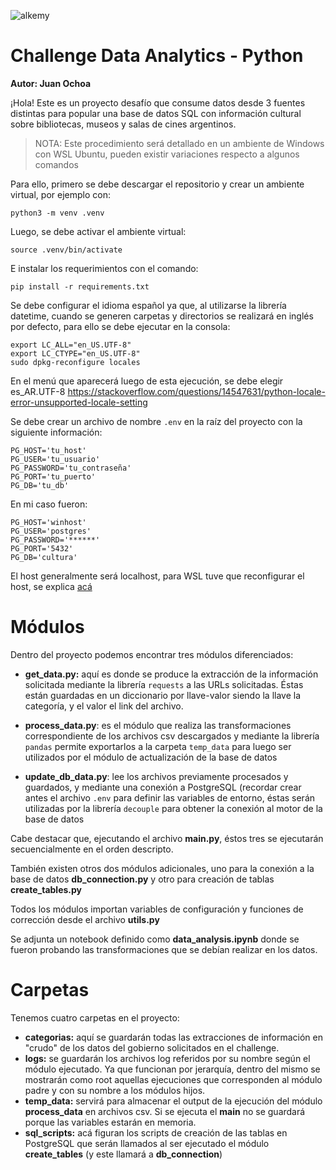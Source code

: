 ![alkemy](https://www.alkemy.org/static/media/alkemyLogo.2daef856.svg)
# Challenge Data Analytics - Python

**Autor: Juan Ochoa**

¡Hola! Este es un proyecto desafío que consume datos desde 3 fuentes distintas para popular una base de datos SQL con información cultural sobre bibliotecas, museos y salas de cines argentinos.

> NOTA: Este procedimiento será detallado en un ambiente de Windows con WSL Ubuntu, pueden existir variaciones respecto a algunos comandos

Para ello, primero se debe descargar el repositorio y crear un ambiente virtual, por ejemplo con:

    python3 -m venv .venv

Luego, se debe activar el ambiente virtual:

    source .venv/bin/activate

E instalar los requerimientos con el comando:

    pip install -r requirements.txt

Se debe configurar el idioma español ya que, al utilizarse la librería datetime, cuando se generen carpetas y directorios se realizará en inglés por defecto, para ello se debe ejecutar en la consola:

    export LC_ALL="en_US.UTF-8"
    export LC_CTYPE="en_US.UTF-8"
    sudo dpkg-reconfigure locales

En el menú que aparecerá luego de esta ejecución, se debe elegir es_AR.UTF-8 
https://stackoverflow.com/questions/14547631/python-locale-error-unsupported-locale-setting

Se debe crear un archivo de nombre `.env` en la raíz del proyecto con la siguiente información:

    PG_HOST='tu_host'
    PG_USER='tu_usuario'
    PG_PASSWORD='tu_contraseña'
    PG_PORT='tu_puerto'
    PG_DB='tu_db'

En mi caso fueron:

    PG_HOST='winhost' 
    PG_USER='postgres'
    PG_PASSWORD='******'
    PG_PORT='5432'
    PG_DB='cultura'

El host generalmente será localhost, para WSL tuve que reconfigurar el host, se explica [acá](https://stackoverflow.com/questions/56824788/how-to-connect-to-windows-postgres-database-from-wsl)


# Módulos

Dentro del proyecto podemos encontrar tres módulos diferenciados:

 - **get_data.py:** aquí es donde se produce la extracción de la información solicitada mediante la librería `requests` a las URLs solicitadas. Éstas están guardadas en un diccionario por llave-valor siendo la llave la categoría, y el valor el link del archivo.

 - **process_data.py**: es el módulo que realiza las transformaciones correspondiente de los archivos csv descargados y mediante la librería `pandas` permite exportarlos a la carpeta `temp_data` para luego ser utilizados por el módulo de actualización de la base de datos
 
 - **update_db_data.py**: lee los archivos previamente procesados y guardados, y mediante una conexión a PostgreSQL (recordar crear antes el archivo `.env` para definir las variables de entorno, éstas serán utilizadas por la librería `decouple` para obtener la conexión al motor de la base de datos

Cabe destacar que, ejecutando el archivo **main.py**, éstos tres se ejecutarán secuencialmente en el orden descripto.

También existen otros dos módulos adicionales, uno para la conexión a la base de datos **db_connection.py** y otro para creación de tablas **create_tables.py**

Todos los módulos importan variables de configuración y funciones de corrección desde el archivo **utils.py**

Se adjunta un notebook definido como **data_analysis.ipynb** donde se fueron probando las transformaciones que se debían realizar en los datos.

# Carpetas
Tenemos cuatro carpetas en el proyecto:

 - **categorias:** aquí se guardarán todas las extracciones de información en "crudo" de los datos del gobierno solicitados en el challenge.
 - **logs:** se guardarán los archivos log referidos por su nombre según el módulo ejecutado. Ya que funcionan por jerarquía, dentro del mismo se mostrarán como root aquellas ejecuciones que corresponden al módulo padre y con su nombre a los módulos hijos.
 - **temp_data:** servirá para almacenar el output de la ejecución del módulo **process_data** en archivos csv. Si se ejecuta el **main** no se guardará porque las variables estarán en memoria.
 - **sql_scripts:** acá figuran los scripts de creación de las tablas en PostgreSQL que serán llamados al ser ejecutado el módulo **create_tables** (y este llamará a **db_connection**)
